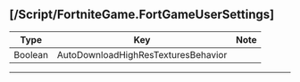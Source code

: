 ## [/Script/FortniteGame.FortGameUserSettings]
| Type | Key | Note |
| -------- | -------- | -------- |
| Boolean | AutoDownloadHighResTexturesBehavior | |
---